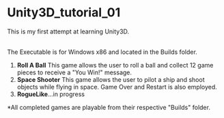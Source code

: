 # Unity3D_tutorial_01
This is my first attempt at learning Unity3D.<br/>

<br/>The Executable is for Windows x86 and located in the Builds folder.

<ol>
	<li><b>Roll A Ball</b> This game allows the user to roll a ball and collect 12 game pieces to receive a "You Win!" message.</li>
	<li><b>Space Shooter</b> This game allows the user to pilot a ship and shoot objects while flying in space. Game Over and Restart is also employed.</li>
	<li><b>RogueLike</b>...in progress</li>
</ol>

*All completed games are playable from their respective "Builds" folder.